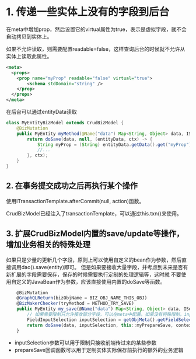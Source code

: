 # 1. 传递一些实体上没有的字段到后台
在meta中增加prop，然后设置它的virtual属性为true，表示是虚拟字段，就不会自动拷贝到实体上。

如果不允许读取，则需要配置readable=false，这样查询后台的时候就不允许从实体上读取此属性。

````xml
<meta>
  <props>
    <prop name="myProp" readable="false" virtual="true">
        <schema stdDomain="string" />
    </prop>
  </props>
</meta>
````

在后台可以通过entityData读取

````java
class MyEntityBizModel extends CrudBizModel {
    @BizMutation
    public MyEntity myMethod(@Name("data") Map<String, Object> data, IServiceContext ctx) {
        return doSave(data, null, (entityData, ctx) -> {
            String myProp = (String) entityData.getData().get("myProp");
            //...
        }, ctx);
    }
}  
````

## 2. 在事务提交成功之后再执行某个操作
使用ITransactionTemplate.afterCommit(null, action)函数。

CrudBizModel已经注入了transactionTemplate，可以通过this.txn()来使用。


## 3. 扩展CrudBizModel内置的save/update等操作，增加业务相关的特殊处理
如果只是少量的更新几个字段，原则上可以使用自定义的bean作为参数，然后直接调用dao().save(entity)即可。
但是如果要接收大量字段，并考虑到未来是否有新扩展的字段需要保存，保存的时候需要执行定制的处理逻辑等，这时就
不要使用自定义的JavaBean作为参数，应该直接使用内置的doSave等函数。

````javascript
    @BizMutation
    @GraphQLReturn(bizObjName = BIZ_OBJ_NAME_THIS_OBJ)
    @BizMakerChecker(tryMethod = METHOD_TRY_SAVE)
    public MyEntity my_save(@Name("data") Map<String, Object> data, IServiceContext context) {
        // 如果需要限制只允许接收部分字段，可以在meta中配置。如果没有特殊限制，inputSelection设置为null即可
        FieldInputSelection inputSelection = getObjMeta().getFieldSelection("my_selectio"); 
        return doSave(data, inputSelection, this::myPrepareSave, context);
    }
````

* inputSelection参数可以用于限制只接收前端传过来的某些参数
* prepareSave回调函数可以用于定制实体实际保存前执行的额外的业务逻辑
